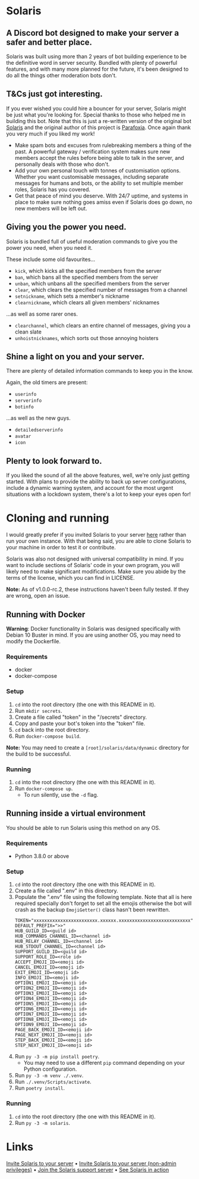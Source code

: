 # Solaris
## A Discord bot designed to make your server a safer and better place.
Solaris was built using more than 2 years of bot building experience to be the definitive word in server security. Bundled with plenty of powerful features, and with many more planned for the future, it's been designed to do all the things other moderation bots don't.

## T&Cs just got interesting.
If you ever wished you could hire a bouncer for your server, Solaris might be just what you're looking for. Special thanks to those who helped me in building this bot. Note that this is just a re-written version of the original bot [Solaris](https://github.com/parafoxia/Solaris) and the original author of this project is [Parafoxia](https://github.com/parafoxia). Once again thank you very much if you liked my work!

- Make spam bots and excuses from rulebreaking members a thing of the past. A powerful gateway / verification system makes sure new members accept the rules before being able to talk in the server, and personally deals with those who don't.
- Add your own personal touch with tonnes of customisation options. Whether you want customisable messages, including separate messages for humans and bots, or the ability to set multiple member roles, Solaris has you covered.
- Get that peace of mind you deserve. With 24/7 uptime, and systems in place to make sure nothing goes amiss even if Solaris does go down, no new members will be left out.

## Giving you the power you need.
Solaris is bundled full of useful moderation commands to give you the power you need, when you need it.

These include some old favourites...
- `kick`, which kicks all the specified members from the server
- `ban`, which bans all the specified members from the server
- `unban`, which unbans all the specified members from the server
- `clear`, which clears the specified number of messages from a channel
- `setnickname`, which sets a member's nickname
- `clearnickname`, which clears all given members' nicknames

...as well as some rarer ones.
- `clearchannel`, which clears an entire channel of messages, giving you a clean slate
- `unhoistnicknames`, which sorts out those annoying hoisters

## Shine a light on you and your server.
There are plenty of detailed information commands to keep you in the know.

Again, the old timers are present:
- `userinfo`
- `serverinfo`
- `botinfo`

...as well as the new guys.
- `detailedserverinfo`
- `avatar`
- `icon`

## Plenty to look forward to.
If you liked the sound of all the above features, well, we're only just getting started. With plans to provide the ability to back up server configurations, include a dynamic warning system, and account for the most urgent situations with a lockdown system, there's a lot to keep your eyes open for!

# Cloning and running
I would greatly prefer if you invited Solaris to your server [here](https://discordapp.com/oauth2/authorize?client_id=661972684153946122&scope=bot&permissions=8) rather than run your own instance. With that being said, you are able to clone Solaris to your machine in order to test it or contribute.

Solaris was also not designed with universal compatibility in mind. If you want to include sections of Solaris' code in your own program, you will likely need to make significant modifications. Make sure you abide by the terms of the license, which you can find in LICENSE.

**Note:** As of v1.0.0-rc.2, these instructions haven't been fully tested. If they are wrong, open an issue.

## Running with Docker
**Warning**: Docker functionality in Solaris was designed specifically with Debian 10 Buster in mind. If you are using another OS, you may need to modify the Dockerfile.

### Requirements
- docker
- docker-compose

### Setup
1. `cd` into the root directory (the one with this README in it).
2. Run `mkdir secrets`.
3. Create a file called "token" in the "/secrets" directory.
4. Copy and paste your bot's token into the "token" file.
5. `cd` back into the root directory.
6. Run `docker-compose build`.

**Note:** You may need to create a `[root]/solaris/data/dynamic` directory for the build to be successful.

### Running
1. `cd` into the root directory (the one with this README in it).
2. Run `docker-compose up`.
    - To run silently, use the `-d` flag.

## Running inside a virtual environment
You should be able to run Solaris using this method on any OS.

### Requirements
- Python 3.8.0 or above

### Setup
1. `cd` into the root directory (the one with this README in it).
2. Create a file called ".env" in this directory.
3. Populate the ".env" file using the following template. Note that all is here required specially don't forget to set all the emojis otherwise the bot will crash as the backup `EmojiGetter()` class hasn't been rewritten.
    ```
    TOKEN="xxxxxxxxxxxxxxxxxxxxxxxx.xxxxxx.xxxxxxxxxxxxxxxxxxxxxxxxxxx"
    DEFAULT_PREFIX=">>"
    HUB_GUILD_ID=<guild id>
    HUB_COMMANDS_CHANNEL_ID=<channel id>
    HUB_RELAY_CHANNEL_ID=<channel id>
    HUB_STDOUT_CHANNEL_ID=<channel id>
    SUPPORT_GUILD_ID=<guild id>
    SUPPORT_ROLE_ID=<role id>
    ACCEPT_EMOJI_ID=<emoji id>
    CANCEL_EMOJI_ID=<emoji id>
    EXIT_EMOJI_ID=<emoji id>
    INFO_EMOJI_ID=<emoji id>
    OPTION1_EMOJI_ID=<emoji id>
    OPTION2_EMOJI_ID=<emoji id>
    OPTION3_EMOJI_ID=<emoji id>
    OPTION4_EMOJI_ID=<emoji id>
    OPTION5_EMOJI_ID=<emoji id>
    OPTION6_EMOJI_ID=<emoji id>
    OPTION7_EMOJI_ID=<emoji id>
    OPTION8_EMOJI_ID=<emoji id>
    OPTION9_EMOJI_ID=<emoji id>
    PAGE_BACK_EMOJI_ID=<emoji id>
    PAGE_NEXT_EMOJI_ID=<emoji id>
    STEP_BACK_EMOJI_ID=<emoji id>
    STEP_NEXT_EMOJI_ID=<emoji id>
    ```
4. Run `py -3 -m pip install poetry`.
    - You may need to use a different `pip` command depending on your Python configuration.
5. Run `py -3 -m venv ./.venv`.
6. Run `./.venv/Scripts/activate`.
7. Run `poetry install`.

### Running
1. `cd` into the root directory (the one with this README in it).
2. Run `py -3 -m solaris`.

# Links
[Invite Solaris to your server](https://discordapp.com/oauth2/authorize?client_id=661972684153946122&scope=bot&permissions=8) • [Invite Solaris to your server (non-admin privileges)](https://discordapp.com/oauth2/authorize?client_id=661972684153946122&scope=bot&permissions=403008598) • [Join the Solaris support server](https://discord.gg/c3b4cZs) • [See Solaris in action](https://discord.carberra.xyz)
